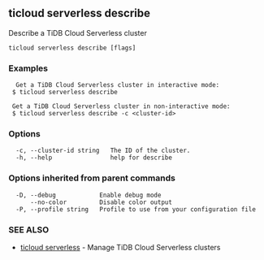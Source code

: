 ## ticloud serverless describe

Describe a TiDB Cloud Serverless cluster

```
ticloud serverless describe [flags]
```

### Examples

```
  Get a TiDB Cloud Serverless cluster in interactive mode:
 $ ticloud serverless describe

 Get a TiDB Cloud Serverless cluster in non-interactive mode:
 $ ticloud serverless describe -c <cluster-id>
```

### Options

```
  -c, --cluster-id string   The ID of the cluster.
  -h, --help                help for describe
```

### Options inherited from parent commands

```
  -D, --debug            Enable debug mode
      --no-color         Disable color output
  -P, --profile string   Profile to use from your configuration file
```

### SEE ALSO

* [ticloud serverless](ticloud_serverless.md)	 - Manage TiDB Cloud Serverless clusters

